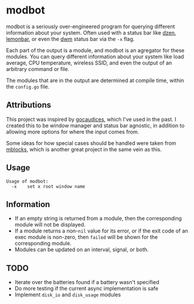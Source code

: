 # modbot

modbot is a seriously over-engineered program for querying different information about your system. Often used with a status bar like [dzen](https://github.com/robm/dzen), [lemonbar](https://github.com/LemonBoy/bar), or even the [dwm](https://dwm.suckless.org/) status bar via the `-x` flag.

Each part of the output is a module, and modbot is an agregator for these modules. You can query different information about your system like load average, CPU temperature, wireless SSID, and even the output of an arbitrary command or file.

The modules that are in the output are determined at compile time, within the `config.go` file.

## Attributions

This project was inspired by [gocaudices](https://github.com/LordRusk/gocaudices), which I've used in the past. I created this to be window manager and status bar agnostic, in addition to allowing more options for where the input comes from.

Some ideas for how special cases should be handled were taken from [mblocks](https://gitlab.com/mhdy/mblocks), which is another great project in the same vein as this.

## Usage

```
Usage of modbot:
  -x    set x root window name
```

## Information

* If an empty string is returned from a module, then the corresponding module will not be displayed.
* If a module returns a non-`nil` value for its error, or if the exit code of an exec module is non-zero, then `failed` will be shown for the corresponding module.
* Modules can be updated on an interval, signal, or both.

## TODO

* Iterate over the batteries found if a battery wasn't specified
* Do more testing if the current async implementation is safe
* Implement `disk_io` and `disk_usage` modules
